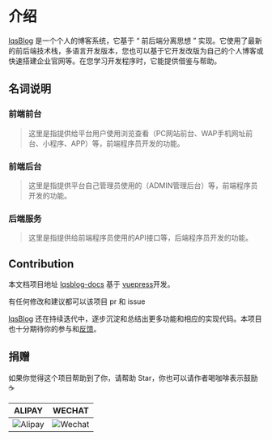 # 介绍

[lqsBlog](http://liqingsong.cc) 是一个个人的博客系统，它基于 “ 前后端分离思想 ” 实现。它使用了最新的前后端技术栈，多语言开发版本，您也可以基于它开发改版为自己的个人博客或快速搭建企业官网等。在您学习开发程序时，它能提供借鉴与帮助。

## 名词说明

### 前端前台

> 这里是指提供给平台用户使用浏览查看（PC网站前台、WAP手机网址前台、小程序、APP）等，前端程序员开发的功能。

### 前端后台

> 这里是指提供平台自己管理员使用的（ADMIN管理后台）等，前端程序员开发的功能。

### 后端服务

> 这里是指提供给前端程序员使用的API接口等，后端程序员开发的功能。

## Contribution

本文档项目地址 [lqsblog-docs](https://github.com/lqsong/lqsblog/tree/master/docs) 基于 [vuepress](https://github.com/vuejs/vuepress)开发。

有任何修改和建议都可以该项目 pr 和 issue

[lqsBlog](https://github.com/lqsong/lqsblog) 还在持续迭代中，逐步沉淀和总结出更多功能和相应的实现代码。本项目也十分期待你的参与和[反馈](https://github.com/lqsong/lqsblog/issues)。

## 捐赠

如果你觉得这个项目帮助到了你，请帮助 Star，你也可以请作者喝咖啡表示鼓励 :coffee:

**ALIPAY**             |  **WECHAT**
:-------------------------:|:-------------------------:
![Alipay](http://uploads.liqingsong.cc/20210430/f62d2436-8d92-407d-977f-35f1e4b891fc.png)  |  ![Wechat](http://uploads.liqingsong.cc/20210430/3e24efa9-8e79-4606-9bd9-8215ce1235ac.png)
